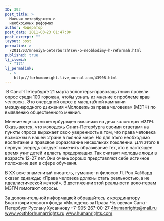 ```yaml
---
ID: 392
post_title: >
  Мнения петербуржцев о
  необходимых реформах
author: Модератор
post_date: 2011-03-23 01:47:00
post_excerpt: ""
layout: post
permalink: >
  /2011/03/mneniya-peterburzhtsev-o-neobhodimy-h-reformah.html
published: true
lj_itemid:
  - "171"
lj_permalink:
  - >
    http://forhumanright.livejournal.com/43908.html
---
```

&nbsp;В Санкт-Петербурге 21 марта волонтеры-правозащитники провели опрос среди 100 горожан, чтобы узнать их мнение о проблеме прав человека. Это очередной опрос в масштабной кампании международного движения &laquo;Молодежь за права человека&raquo; (МЗПЧ) по выявлению общественного мнения.

Мнение еще сотни петербуржцев выяснили на днях волонтеры МЗПЧ. Оказывается, что молодежь Санкт-Петербурга своими ответами на пункты опроса выражает свою уверенность в том, что права человека возможны в нашей стране в полной мере. Но для этого необходимо воспитание и правовое образование нескольких поколений. Для этого в первую очередь следует изменить образование тех, кто в настоящее время учит детей и власть предержащих. Так считают молодые люди в возрасте 12-27 лет. Они очень хорошо представляют себе истинное положение дел в сфере обучения.

В ХХ веке знаменитый писатель, гуманист и философ Л. Рон Хаббард сказал однажды: &laquo;Права человека должны стать реальностью, а не идеалистической мечтой&raquo;. В достижении этой реальности волонтерам МЗПЧ помогают опросы.

За дополнительной информацией обращайтесь к координатору
Благотворительного фонда &laquo;Молодежь за Права Человека&raquo; Санкт-Петербург
Руслану Хусаинову
+7-905-267-00-27
4humanrights@mail.ru
www.youthforhumanrights.ru
www.humanrights.com